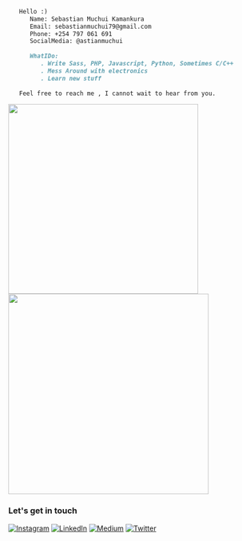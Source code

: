 
<p align="left"> <img src="https://komarev.com/ghpvc/?username=astianmuchui&label=Profile%20views&color=2fa4e7&style=plastic" alt="" /> </p>

```md
   
   Hello :) 
      Name: Sebastian Muchui Kamankura
      Email: sebastianmuchui79@gmail.com
      Phone: +254 797 061 691
      SocialMedia: @astianmuchui 
      
      WhatIDo: 
         . Write Sass, PHP, Javascript, Python, Sometimes C/C++
         . Mess Around with electronics
         . Learn new stuff
         
   Feel free to reach me , I cannot wait to hear from you.

```

<div display="inline-flex" width="80%" justify-content="space-between">
   
<img width="380px" margin="40px" src="https://github-readme-stats.vercel.app/api?username=astianmuchui&show_icons=true&hide_border=true&theme=radical&count_private=true"/>

<img width="401px" src="https://github-readme-streak-stats.herokuapp.com/?user=astianmuchui&show_icons=true&count_private=true&include_all_commits=true&hide_border=true&locale=en&layout=compact&theme=radical"/>
</div>


### Let's get in touch 

[![Instagram](https://img.shields.io/badge/Instagram-%23E4405F.svg?logo=Instagram&logoColor=white)](https://instagram.com/astianmuchui) [![LinkedIn](https://img.shields.io/badge/LinkedIn-%230077B5.svg?logo=linkedin&logoColor=white)](https://linkedin.com/in/astianmuchui) [![Medium](https://img.shields.io/badge/Medium-12100E?logo=medium&logoColor=white)](https://medium.com/@sebastianmuchui) [![Twitter](https://img.shields.io/badge/Twitter-%231DA1F2.svg?logo=Twitter&logoColor=white)](https://twitter.com/astianmuchui) 
